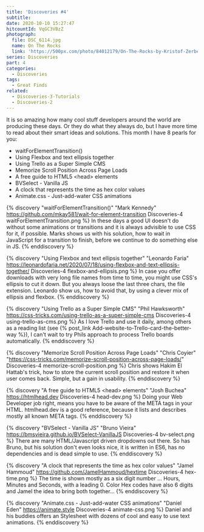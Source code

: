 ```yaml
---
title: 'Discoveries #4'
subtitle:
date: 2020-10-10 15:27:47
hitcountId: VqGC3VBzZ
photograph:
  file: DSC_6114.jpg
  name: On The Rocks
  link: 'https://500px.com/photo/84012179/On-The-Rocks-by-Kristof-Zerbe/'
series: Discoveries
part: 4
categories:
  - Discoveries
tags:
  - Great Finds
related:
  - Discoveries-3-Tutorials
  - Discoveries-2
---
```

It is so amazing how many cool stuff developers around the world are producing these days. Or they do what they always do, but I have more time to read about their smart ideas and solutions. This month I have 8 pearls for you:

* waitForElementTransition()
* Using Flexbox and text ellipsis together
* Using Trello as a Super Simple CMS
* Memorize Scroll Position Across Page Loads
* A free guide to HTML5 &lt;head&gt; elements
* BVSelect - Vanilla JS
* A clock that represents the time as hex color values
* Animate.css - Just-add-water CSS animations

<!-- more -->

{% discovery "waitForElementTransition()" "Mark Kennedy" https://github.com/mkay581/wait-for-element-transition Discoveries-4 waitForElementTransition.png %}
  In these days a good UI doesn't do without some animations or transitions and it is always advisible to use CSS for it, if possible. Marks shows us with his solution, how to wait in JavaScript for a transition to finish, before we continue to do something else in JS.
{% enddiscovery %}

{% discovery "Using Flexbox and text ellipsis together" "Leonardo Faria" https://leonardofaria.net/2020/07/18/using-flexbox-and-text-ellipsis-together/ Discoveries-4 flexbox-and-ellipsis.png %}
  In case you offer downloads with very long file names from time to time, you might use CSS's ellipsis to cut it down. But you always loose the last three chars, the file extension. Leonardo show us, how to avoid that, by using a clever mix of ellipsis and flexbox.
{% enddiscovery %}

{% discovery "Using Trello as a Super Simple CMS" "Phil Hawksworth" https://css-tricks.com/using-trello-as-a-super-simple-cms Discoveries-4 using-trello-as-cms.png %}
  As I love Trello and use it daily, among others as a reading list (see {% post_link Add-website-to-Trello-card-the-better-way %}), I can't wait to try Phils approach to process Trello boards automatically.
{% enddiscovery %}

{% discovery "Memorize Scroll Position Across Page Loads" "Chris Coyier" "https://css-tricks.com/memorize-scroll-position-across-page-loads/" Discoveries-4 memorize-scroll-position.png %}
  Chris shows Hakim El Hattab's trick, how to store the current scroll position and restore it when user comes back. Simple, but a gain in usability.
{% enddiscovery %}

{% discovery "A free guide to HTML5 &lt;head&gt; elements" "Josh Buchea" https://htmlhead.dev Discoveries-4 head-dev.png %}
  Doing your Web Developer job right, means you have to be aware of the META tags in your HTML. htmlhead.dev is a good reference, because it lists and describes mostly all known META tags.
{% enddiscovery %}

{% discovery "BVSelect - Vanilla JS" "Bruno Vieira" https://bmsvieira.github.io/BVSelect-VanillaJS Discoveries-4 bv-select.png %}
  There are many HTML/Javascript driven dropdowns out there. So has Bruno, but his solution don't even looks nice, it is written in ES6, has no dependencies and is dead simple to use.
{% enddiscovery %}

{% discovery "A clock that represents the time as hex color values" "Jamel Hammoud" https://github.com/JamelHammoud/hextime Discoveries-4 hex-time.png %}
  The time is shown mostly as a six digit number ... Hours, Minutes and Seconds, with a leading 0. Color Hex codes have also 6 digits and Jamel  the idea to bring both together...
{% enddiscovery %}

{% discovery "Animate.css - Just-add-water CSS animations" "Daniel Eden" https://animate.style Discoveries-4 animate-css.png %}
  Daniel and his buddies offers an Stylesheet with dozens of cool and easy to use text animations.
{% enddiscovery %}